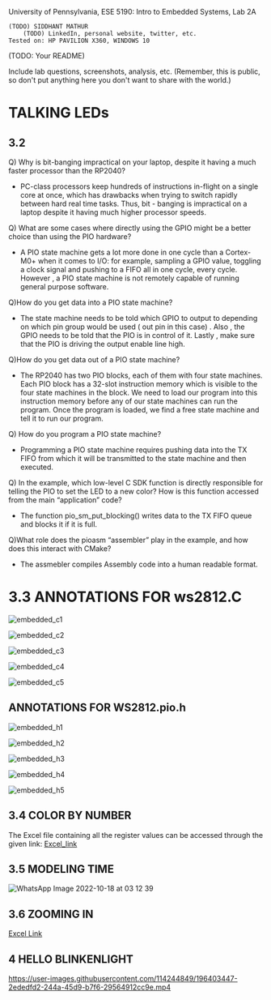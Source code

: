 University of Pennsylvania, ESE 5190: Intro to Embedded Systems, Lab 2A

    (TODO) SIDDHANT MATHUR
        (TODO) LinkedIn, personal website, twitter, etc.
    Tested on: HP PAVILION X360, WINDOWS 10

(TODO: Your README)

Include lab questions, screenshots, analysis, etc. (Remember, this is public, so don't put anything here you don't want to share with the world.)

# TALKING LEDs

## 3.2

Q) Why is bit-banging impractical on your laptop, despite it having a  much faster processor than the RP2040?

- PC-class processors keep hundreds of instructions in-flight on a single core at once, which has drawbacks when trying to switch rapidly between hard real time tasks. Thus, bit - banging is impractical on a laptop despite it having much higher processor speeds.

Q) What are some cases where directly using the GPIO might be a better choice than using the PIO hardware? 

- A PIO state machine gets a lot more done in one cycle than a Cortex-M0+ when it comes to I/O: for example, sampling a GPIO value, toggling a clock signal and pushing to a FIFO all in one cycle, every cycle. However , a PIO state machine is not remotely capable of running general purpose software.

Q)How do you get data into a PIO state machine?

- The state machine needs to be told which GPIO to output to depending on which pin group would be used ( out pin in this case) . Also , the GPIO needs to be told that the PIO is in control of it. Lastly , make sure that the PIO is driving the output enable line high.

Q)How do you get data out of a PIO state machine?

- The RP2040 has two PIO blocks, each of them with four state machines. Each PIO block has a 32-slot instruction memory which is visible to the four state machines in the block. We need to load our program into this instruction memory before any of our state machines can run the program. Once the program is loaded, we find a free state machine and tell it to run our program. 

Q) How do you program a PIO state machine?

- Programming a PIO state machine requires pushing data into the TX FIFO from which it will be transmitted to the state machine and then executed.

Q) In the example, which low-level C SDK function is directly responsible for telling the PIO to set the LED to a new color? How is this function accessed from the main “application” code?

- The function pio_sm_put_blocking() writes data to the TX FIFO queue and blocks it if it is full.

Q)What role does the pioasm “assembler” play in the example, and how does this interact with CMake?

- The assmebler compiles Assembly code into a human readable format.

# 3.3 ANNOTATIONS FOR ws2812.C

![embedded_c1](https://user-images.githubusercontent.com/114244849/196307976-05af9e2a-d3d2-4847-a077-d6c97631ee3d.JPG)


![embedded_c2](https://user-images.githubusercontent.com/114244849/196308018-2ddacf39-faf4-4dc2-bf59-087eda721dcb.JPG)


![embedded_c3](https://user-images.githubusercontent.com/114244849/196308030-3c1b25bc-5c22-4dd1-a0da-bd543f8170bf.JPG)


![embedded_c4](https://user-images.githubusercontent.com/114244849/196308049-ac4486b3-2af8-4518-99c4-45e7b3e78523.JPG)


![embedded_c5](https://user-images.githubusercontent.com/114244849/196308069-88e2dddb-4e3c-42c7-804f-8d6d05becd84.JPG)



##  ANNOTATIONS FOR WS2812.pio.h

![embedded_h1](https://user-images.githubusercontent.com/114244849/196355989-a4ea90cf-5813-4533-aba3-f1060ab84ee2.JPG)

![embedded_h2](https://user-images.githubusercontent.com/114244849/196356067-867041a5-4a26-4be2-bc4c-af5e2e332eb1.JPG)

![embedded_h3](https://user-images.githubusercontent.com/114244849/196356150-34570339-2ca8-42b2-9cd0-c4048fa06903.JPG)

![embedded_h4](https://user-images.githubusercontent.com/114244849/196356241-aa914f54-79a1-4543-a976-7e1c4b70845a.JPG)

![embedded_h5](https://user-images.githubusercontent.com/114244849/196356300-8d6653ef-a938-448f-bf05-5fac8d3a23b3.JPG)


## 3.4 COLOR BY NUMBER

The Excel file containing all the register  values can be accessed through the given link: [Excel_link]( https://github.com/Siddmathur14/ese5190-2022-lab2-into-the-void-star/blob/main/ESE519-Spreadsheet.xlsx)

## 3.5  MODELING TIME 

![WhatsApp Image 2022-10-18 at 03 12 39](https://user-images.githubusercontent.com/114244849/196362052-a35447a9-db77-41d2-b68d-aaea8a9abedf.jpeg)


## 3.6  ZOOMING IN

[Excel Link](https://github.com/Siddmathur14/ese5190-2022-lab2-into-the-void-star/blob/main/ESE5190-3.7%20(2).xlsx)

## 4   HELLO BLINKENLIGHT



https://user-images.githubusercontent.com/114244849/196403447-2ededfd2-244a-45d9-b7f6-29564912cc9e.mp4




